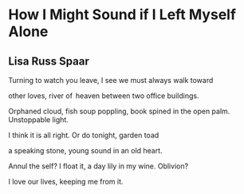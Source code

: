 # How I Might Sound if I Left Myself Alone
## Lisa Russ Spaar
Turning to watch you leave,
I see we must always walk toward

other loves, river of   heaven
between two office buildings.

Orphaned cloud, fish soup poppling,
book spined in the open palm. Unstoppable light.

I think it is all right.
Or do tonight, garden toad

a speaking stone,
young sound in an old heart.

Annul the self? I float it,
a day lily in my wine. Oblivion?

I love our lives,
keeping me from it.